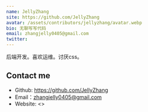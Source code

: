 ```yaml
---
name: JellyZhang
site: https://github.com/JellyZhang
avatar: /assets/contributors/jellyzhang/avatar.webp
bio: 无聊写写代码
email: zhangjelly0405@gmail.com
twitter: 
---
```


后端开发。喜欢运维。讨厌css。

## Contact me

- Github: <https://github.com/JellyZhang>
- Email：<zhangjelly0405@gmail.com>
- Website: <>
